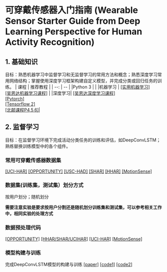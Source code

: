 # 可穿戴传感器入门指南 (Wearable Sensor Starter Guide from Deep Learning Perspective for Human Activity Recognition)
 
## 1. 基础知识
目标：熟悉机器学习中监督学习和无监督学习的常用方法和概念；熟悉深度学习常用网络结构；掌握使用深度学习框架构建自定义模型，并完成分类或回归任务的训练。
| 课程 | 推荐教程 |
| --: | -- |
|Python 3 | |
|机器学习 | [[实用机器学习]](https://www.bilibili.com/video/BV13U4y1N7Uo) <br/> [[吴恩达机器学习课程]](https://www.bilibili.com/video/BV1LE411h7P4) |
|深度学习| [[吴恩达深度学习课程]](https://www.bilibili.com/video/BV12E411a7Xn) <br/> [[Pytorch]](https://www.bilibili.com/video/BV1oX4y137bC) <br/> [[Tensorflow 2]](https://www.bilibili.com/video/BV1B7411L7Qt) <br/> [[北邮课程P4,5,6]](https://www.bilibili.com/video/BV1V54y1B7K3)|
## 2. 监督学习
目标：在监督学习环境下完成活动分类任务的训练和评估，如DeepConvLSTM；熟练替换训练模型中的各个组件。

### 常用可穿戴传感器数据集
[[UCI-HAR]](https://archive.ics.uci.edu/ml/datasets/human+activity+recognition+using+smartphones) [[OPPORTUNITY]](https://archive.ics.uci.edu/ml/datasets/opportunity+activity+recognition) [[USC-HAD]](https://sipi.usc.edu/had/) [[SHAR]](http://www.sal.disco.unimib.it/technologies/unimib-shar/) [[HHAR]](http://archive.ics.uci.edu/ml/datasets/heterogeneity+activity+recognition) [[MotionSense]](https://github.com/mmalekzadeh/motion-sense/tree/master/data)

### 数据集(训练集，测试集）划分方式
按用户划分；随机划分

**需要注意实验是要求按用户分割还是随机划分训练集和测试集，可以参考相关工作中，相同实验的处理方式**
### 数据预处理代码
[[OPPORTUNITY]](https://github.com/STRCWearlab/DeepConvLSTM_py3) [[HHAR/SHAR/UCIHAR]](https://github.com/Tian0426/CL-HAR/tree/main/data_preprocess) [[UCI-HAR]](https://blog.csdn.net/bucan804228552/article/details/125118832) [[MotionSense]](https://github.com/iantangc/ContrastiveLearningHAR)

### 模型构建与训练
完成DeepConvLSTM模型的构建与训练 [[paper]](http://www.mdpi.com/1424-8220/16/1/115/html) [[code1]](https://github.com/STRCWearlab/DeepConvLSTM_py3) [[code2]](https://github.com/Tian0426/CL-HAR)